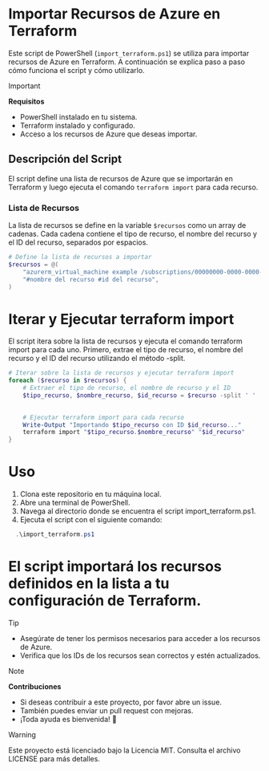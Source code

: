 
# Importar Recursos de Azure en Terraform

Este script de PowerShell (`import_terraform.ps1`) se utiliza para importar recursos de Azure en Terraform. A continuación se explica paso a paso cómo funciona el script y cómo utilizarlo.

> [!IMPORTANT]  
> **Requisitos**  
> - PowerShell instalado en tu sistema.  
> - Terraform instalado y configurado.  
> - Acceso a los recursos de Azure que deseas importar.  

## Descripción del Script

El script define una lista de recursos de Azure que se importarán en Terraform y luego ejecuta el comando `terraform import` para cada recurso.

### Lista de Recursos

La lista de recursos se define en la variable `$recursos` como un array de cadenas. Cada cadena contiene el tipo de recurso, el nombre del recurso y el ID del recurso, separados por espacios.

```powershell
# Define la lista de recursos a importar
$recursos = @(
    "azurerm_virtual_machine example /subscriptions/00000000-0000-0000-0000-000000000000/resourceGroups/mygroup1/providers/Microsoft.Compute/virtualMachines/machine1",
    "#nombre del recurso #id del recurso",
)
```

# Iterar y Ejecutar terraform import
El script itera sobre la lista de recursos y ejecuta el comando terraform import para cada uno. Primero, extrae el tipo de recurso, el nombre del recurso y el ID del recurso utilizando el método -split.

```powershell
# Iterar sobre la lista de recursos y ejecutar terraform import
foreach ($recurso in $recursos) {
    # Extraer el tipo de recurso, el nombre de recurso y el ID
    $tipo_recurso, $nombre_recurso, $id_recurso = $recurso -split ' '

 
    # Ejecutar terraform import para cada recurso
    Write-Output "Importando $tipo_recurso con ID $id_recurso..."
    terraform import "$tipo_recurso.$nombre_recurso" "$id_recurso"
}
```
# Uso
1. Clona este repositorio en tu máquina local.
2. Abre una terminal de PowerShell.
3. Navega al directorio donde se encuentra el script import_terraform.ps1.
4. Ejecuta el script con el siguiente comando:
   
 ```powershell
   .\import_terraform.ps1
```
# El script importará los recursos definidos en la lista a tu configuración de Terraform.

> [!TIP]
> - Asegúrate de tener los permisos necesarios para acceder a los recursos de Azure.
> - Verifica que los IDs de los recursos sean correctos y estén actualizados.

> [!NOTE]  
> **Contribuciones**  
> - Si deseas contribuir a este proyecto, por favor abre un issue.  
> - También puedes enviar un pull request con mejoras.  
> - ¡Toda ayuda es bienvenida! 🚀

> [!WARNING]
Este proyecto está licenciado bajo la Licencia MIT. Consulta el archivo LICENSE para más detalles.

